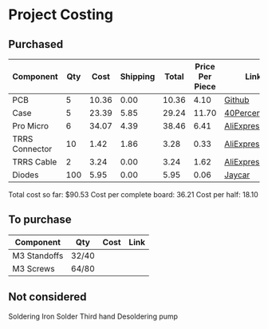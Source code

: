 # Project Costing

## Purchased

| Component      | Qty | Cost  | Shipping | Total | Price Per Piece | Link                    |
|----------------|-----|-------|----------|-------|-----------------|-------------------------|
| PCB            | 5   | 10.36 | 0.00     | 10.36 | 4.10            | [Github][PCB]           |
| Case           | 5   | 23.39 | 5.85     | 29.24 | 11.70           | [40Percent.club][Case]  |
| Pro Micro      | 6   | 34.07 | 4.39     | 38.46 | 6.41            | [AliExpress][ProMicro]  |
| TRRS Connector | 10  | 1.42  | 1.86     | 3.28  | 0.33            | [AliExpress][TRRS]      |
| TRRS Cable     | 2   | 3.24  | 0.00     | 3.24  | 1.62            | [AliExpress][TRRSCable] |
| Diodes         | 100 | 5.95  | 0.00     | 5.95  | 0.06            | [Jaycar][Diodes]        |

Total cost so far: $90.53
Cost per complete board: 36.21
Cost per half: 18.10


## To purchase

| Component    | Qty   | Cost | Link |
|--------------|-------|------|------|
| M3 Standoffs | 32/40 |      |      |
| M3 Screws    | 64/80 |      |      |

## Not considered

Soldering Iron
Solder
Third hand
Desoldering pump


[PCB]: https://github.com/climbalima/let-s-Split-v2
[Case]: https://git.40percent.club/di0ib/Misc/src/branch/master/split%20plates
[ProMicro]: https://www.aliexpress.com/item/1348800135.html?spm=a2g0s.9042311.0.0.35da4c4d0THEAm
[TRRS]: https://www.aliexpress.com/item/33029465106.html?spm=a2g0s.9042311.0.0.35da4c4d0THEAm
[TRRSCable]: https://www.aliexpress.com/item/32663856389.html?spm=a2g0s.9042311.0.0.35da4c4d0THEAm
[Diodes]: https://www.jaycar.com.au/1n914-1n4148-economical-diode-pack-pack-of-100/p/ZR1105